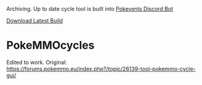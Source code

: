 Archiving. Up to date cycle tool is built into [Pokevents Discord Bot](https://github.com/Seth-Revz)

[Download Latest Build](https://github.com/Seth-Revz/PokeMMOcycles/releases/latest)

# PokeMMOcycles
Edited to work. Original: https://forums.pokemmo.eu/index.php?/topic/26139-tool-pokemmo-cycle-gui/
